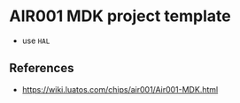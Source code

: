 # AIR001 MDK project template

- use `HAL`

## References

- <https://wiki.luatos.com/chips/air001/Air001-MDK.html>

